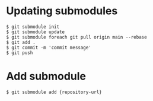 # Updating submodules

```shell
$ git submodule init
$ git submodule update
$ git submodule foreach git pull origin main --rebase
$ git add .
$ git commit -m 'commit message' 
$ git push
```

# Add submodule

```shell
$ git submodule add {repository-url}
```

<br />
